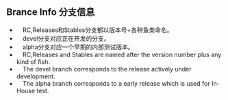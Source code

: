 ## Brance Info 分支信息
* &ensp;&ensp;RC,Releases和Stables分支都以版本号+各种鱼类命名。
* &ensp;&ensp;devel分支对应正在开发的分支。
* &ensp;&ensp;alpha分支对应一个早期的内部测试版本。
* &ensp;&ensp;RC,Releases and Stables are named after the version number plus any kind of fish.
* &ensp;&ensp;The devel branch corresponds to the release actively under development.
* &ensp;&ensp;The alpha branch corresponds to a early release which is used for In-House test.
